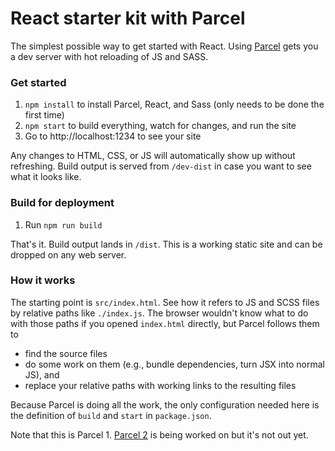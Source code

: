 # React starter kit with Parcel

The simplest possible way to get started with React. Using [Parcel](https://parceljs.org/) gets you a dev server with hot reloading of JS and SASS.

### Get started

1. `npm install` to install Parcel, React, and Sass (only needs to be done the first time)
1. `npm start` to build everything, watch for changes, and run the site
1. Go to http://localhost:1234 to see your site

Any changes to HTML, CSS, or JS will automatically show up without refreshing. Build output is served from `/dev-dist` in case you want to see what it looks like.

### Build for deployment

1. Run `npm run build`

That's it. Build output lands in `/dist`. This is a working static site and can be dropped on any web server.

### How it works

The starting point is `src/index.html`. See how it refers to JS and SCSS files by relative paths like `./index.js`. The browser wouldn't know what to do with those paths if you opened `index.html` directly, but Parcel follows them to 

* find the source files
* do some work on them (e.g., bundle dependencies, turn JSX into normal JS), and 
* replace your relative paths with working links to the resulting files

Because Parcel is doing all the work, the only configuration needed here is the definition of `build` and `start` in `package.json`.

Note that this is Parcel 1. [Parcel 2](https://medium.com/@devongovett/parcel-2-0-0-alpha-1-is-here-8b160c6e3f7e) is being worked on but it's not out yet.